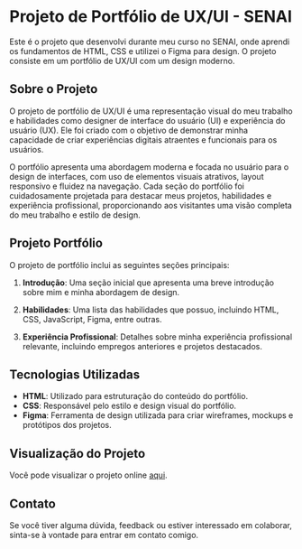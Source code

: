 # Projeto de Portfólio de UX/UI - SENAI

Este é o projeto que desenvolvi durante meu curso no SENAI, onde aprendi os fundamentos de HTML, CSS e utilizei o Figma para design. O projeto consiste em um portfólio de UX/UI com um design moderno.

## Sobre o Projeto

O projeto de portfólio de UX/UI é uma representação visual do meu trabalho e habilidades como designer de interface do usuário (UI) e experiência do usuário (UX). Ele foi criado com o objetivo de demonstrar minha capacidade de criar experiências digitais atraentes e funcionais para os usuários.

O portfólio apresenta uma abordagem moderna e focada no usuário para o design de interfaces, com uso de elementos visuais atrativos, layout responsivo e fluidez na navegação. Cada seção do portfólio foi cuidadosamente projetada para destacar meus projetos, habilidades e experiência profissional, proporcionando aos visitantes uma visão completa do meu trabalho e estilo de design.

## Projeto Portfólio

O projeto de portfólio inclui as seguintes seções principais:

1. **Introdução**: Uma seção inicial que apresenta uma breve introdução sobre mim e minha abordagem de design.

2. **Habilidades**: Uma lista das habilidades que possuo, incluindo HTML, CSS, JavaScript, Figma, entre outras.

3. **Experiência Profissional**: Detalhes sobre minha experiência profissional relevante, incluindo empregos anteriores e projetos destacados.

## Tecnologias Utilizadas

- **HTML**: Utilizado para estruturação do conteúdo do portfólio.
- **CSS**: Responsável pelo estilo e design visual do portfólio.
- **Figma**: Ferramenta de design utilizada para criar wireframes, mockups e protótipos dos projetos.

## Visualização do Projeto

Você pode visualizar o projeto online [aqui](https://brennonmeireles.github.io/lobo-website/).

## Contato

Se você tiver alguma dúvida, feedback ou estiver interessado em colaborar, sinta-se à vontade para entrar em contato comigo.

